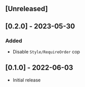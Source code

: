 ## [Unreleased]

## [0.2.0] - 2023-05-30

### Added

- Disable `Style/RequireOrder` cop

## [0.1.0] - 2022-06-03

- Initial release
